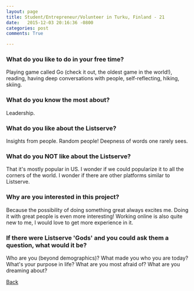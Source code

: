 ```yaml
---
layout: page
title: Student/Entrepreneur/Volunteer in Turku, Finland - 21
date:   2015-12-03 20:16:36 -0800
categories: post
comments: True

---
```


### What do you like to do in your free time?
<p>Playing game called Go (check it out, the oldest game in the world!), reading, having deep conversations with people, self-reflecting, hiking, skiing. </p>

### What do you know the most about?
<p>Leadership. </p>

### What do you like about the Listserve?
<p>Insights from people. Random people! Deepness of words one rarely sees.</p>

### What do you NOT like about the Listserve?
<p>That it's mostly popular in US. I wonder if we could popularize it to all the corners of the world. I wonder if there are other platforms similar to Listserve.</p>

### Why are you interested in this project?
<p>Because the possibility of doing something great always excites me. Doing it with great people is even more interesting! Working online is also quite new to me, I would love to get more experience in it.</p>

### If there were Listserve 'Gods' and you could ask them a question, what would it be?
<p>Who are you (beyond demographics)? What made you who you are today? What's your purpose in life? What are you most afraid of? What are you dreaming about?</p>

[Back][1]

[1]: /home/responders/all